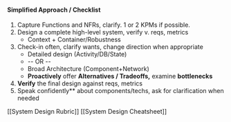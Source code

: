 #### Simplified Approach / Checklist
1. Capture Functions and NFRs, clarify.  1 or 2 KPMs if possible.
1. Design a complete high-level system, verify v. reqs, metrics
	- Context + Container/Robustness
1. Check-in often, clarify wants, change direction when appropriate
	- Detailed design (Activity/DB/State) 
	-  -- OR --
	- Broad Architecture (Component+Network)
	- **Proactively** offer **Alternatives / Tradeoffs,** examine **bottlenecks**
2. **Verify** the final design against reqs, metrics
3.   Speak confidently** about components/techs, ask for clarification when needed

[[System Design Rubric]]
[[System Design Cheatsheet]]
